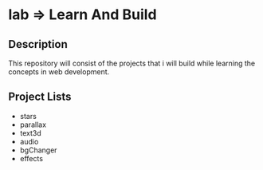 # lab => Learn And Build 

## Description

This repository will consist of the projects that i will build while learning the concepts in web development.

## Project Lists

- stars
- parallax
- text3d
- audio
- bgChanger
- effects
